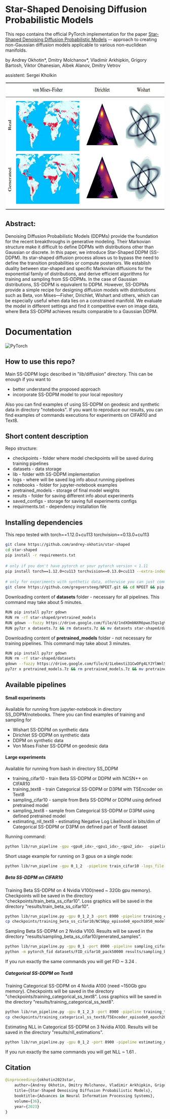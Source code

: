 # Star-Shaped Denoising Diffusion Probabilistic Models
This repo contains the official PyTorch implementation for the paper [Star-Shaped Denoising Diffusion Probabilistic Models](https://arxiv.org/abs/2302.05259) -- approach to creating non-Gaussian diffusion models applicable to various non-euclidean manifolds.

by Andrey Okhotin\*, Dmitry Molchanov\*, Vladimir Arkhipkin, Grigory Bartosh, Viktor Ohanesian, Aibek Alanov, Dmitry Vetrov

assistent: Sergei Kholkin

<p align="center">
  <img src="https://github.com/andrey-okhotin/star-shaped/blob/main/results/demo.jpg" width="700" height="403">
</p>


## Abstract:
Denoising Diffusion Probabilistic Models (DDPMs) provide the foundation for
the recent breakthroughs in generative modeling. Their Markovian structure make it difficult to define DDPMs with distributions other than Gaussian or discrete. In this paper, we introduce Star-Shaped DDPM (SS-DDPM). Its star-shaped diffusion process allows us to bypass the need to define the transition probabilities or compute posteriors. We establish duality between star-shaped and specific Markovian diffusions for the exponential family of distributions, and derive efficient algorithms for training and sampling from SS-DDPMs. In the case of Gaussian distributions, SS-DDPM is equivalent to DDPM. However, SS-DDPMs provide a simple recipe for designing diffusion models with distributions such as Beta, von Mises—Fisher, Dirichlet, Wishart and others, which can be especially useful when data lies on a constrained manifold. We evaluate the model in different settings and find it competitive even on image data, where Beta SS-DDPM achieves results comparable to a Gaussian DDPM.


# Documentation

![PyTorch](https://img.shields.io/badge/PyTorch-%23EE4C2C.svg?style=for-the-badge&logo=PyTorch&logoColor=white)


## How to use this repo?
Main SS-DDPM logic described in "lib/diffusion" directory. This can be enough if you want to
* better understand the proposed approach
* incorporate SS-DDPM model to your local repository

Also you can find examples of using SS-DDPM on geodesic and synthetic data in directory "notebooks". If you want to reproduce our results, you can find examples of commands executions for experiments on CIFAR10 and Text8.

## Short content description
Repo structure:
* checkpoints - folder where model checkpoints will be saved during training pipelines
* datasets - data storage
* lib - folder with SS-DDPM implementation
* logs - where will be saved log info about running pipelines
* notebooks - folder for jupyter-notebook examples
* pretrained_models - storage of final model weights
* results - folder for saving different info about experiments
* saved_configs - storage for saving full experiments configs
* requirments.txt - dependency installation file


## Installing dependencies
This repo tested with torch==1.12.0+cu113 torchvision==0.13.0+cu113
```bash
git clone https://github.com/andrey-okhotin/star-shaped
cd star-shaped
pip install -r requirements.txt

# only if you don't have pytorch or your pytorch version < 1.11
pip install torch==1.12.0+cu113 torchvision==0.13.0+cu113 --extra-index-url https://download.pytorch.org/whl/cu113

# only for experiments with synthetic data, otherwise you can just comment all 'import npeet'
git clone https://github.com/gregversteeg/NPEET.git && cd NPEET && pip install . && cd ../ && rm -rf NPEET
```
Downloading content of **datasets** folder - necessary for all pipelines. This command may take about 5 minutes.
```bash
RUN pip install py7zr gdown
RUN rm -rf star-shaped/pretrained_models
RUN gdown --fuzzy https://drive.google.com/file/d/1ndXOmbNXR6pwoJ5qs1gVP0eAKU_RAl6E/view?usp=sharing
RUN py7zr x datasets.7z && rm datasets.7z && mv datasets star-shaped/datasets
```
Downloading content of **pretrained_models** folder - not necessary for training pipelines. This command may take about 3 minutes.
```bash
RUN pip install py7zr gdown
RUN rm -rf star-shaped/datasets
gdown --fuzzy https://drive.google.com/file/d/1Lebmsti31CwOFg4LYJYlWmlS7rGYQfVi/view?usp=sharing
py7zr x pretrained_models.7z && rm pretrained_models.7z && mv pretrained_models star-shaped/pretrained_models
```

## Available pipelines

#### Small experiments
Available for running from jupyter-notebook in directory SS_DDPM/notebooks. There you can find examples of training and sampling for
- Wishart SS-DDPM on synthetic data
- Dirichlet SS-DDPM on synthetic data
- DDPM on synthetic data
- Von Mises Fisher SS-DDPM on geodesic data

#### Large experiments
Available for running from bash in directory SS_DDPM
- training_cifar10   - train Beta SS-DDPM or DDPM with NCSN++ on CIFAR10 
- training_text8     - train Categorical SS-DDPM or D3PM with T5Encoder on Text8
- sampling_cifar10 - sample from Beta SS-DDPM or DDPM using defined pretrained model
- sampling_text8 - sample from Categorical SS-DDPM or D3PM using defined pretrained model
- estimating_nll_text8 - estimating Negative Log Likelihood in bits/dim of Categorical SS-DDPM or D3PM on defined part of Text8 dataset

Running command:
```bash
python lib/run_pipeline -gpu <gpu0_idx>_<gpu1_idx>_<gpu2_idx>  -pipeline <pipeline_name> -logs_file <name_of_txt_file_to_write_execution_info>  -port <available_port_for_processes_sync>   . . .   "other_pipeline_arguments"
```
Short usage example for running on 3 gpus on a single node:
```bash
python lib/run_pipeline -gpu 0_1_2  -pipeline train_cifar10 -logs_file logs_train_cifar10.txt -port 8890    . . . "other_pipeline_arguments"
```

##### Beta SS-DDPM on CIFAR10

Training Beta SS-DDPM on 4 Nvidia V100(need ~ 32Gb gpu memory). Checkpoints will be saved in the directory "checkpoints/train_beta_ss_cifar10". Loss graphics will be saved in the directory "results/train_beta_ss_cifar10".
```bash
python lib/run_pipeline.py -gpu 0_1_2_3 -port 8900 -pipeline training_cifar10 -diffusion beta_ss -loss KL_rescaled -save_folder train_beta_ss_cifar10 -logs_file logs_training_beta_ss_cifar10.txt
cp checkpoints/training_beta_ss_cifar10/NCSNpp_episode0_epoch1050_model.pt pretrained_models/ncsnpp-cifar10_beta-ss.pt
```
Sampling Beta SS-DDPM on 2 Nvidia V100. Results will be saved in the directory "results/sampling_beta_ss_cifar10/generated_samples".
```bash
python lib/run_pipeline.py -gpu 0_1 -port 8900 -pipeline sampling_cifar10 -diffusion beta_ss -num_sampling_steps 1000 -pretrained_model ncsnpp-cifar10_beta-ss.pt -num_samples 50000 -save_folder sampling_beta_ss_cifar10 -logs_file logs_sampling_beta_ss.txt
python -m pytorch_fid datasets/FID_cifar10_pack50000 results/sampling_beta_ss_cifar10/generated_samples
```
If you run exactly the same commands you will get FID ~ 3.24 .

##### Categorical SS-DDPM on Text8
Training Categorical SS-DDPM on 4 Nvidia A100 (need ~150Gb gpu memory). Checkpoints will be saved in the directory "checkpoints/training_categorical_ss_text8". Loss graphics will be saved in the directory "results/training_categorical_ss_text8".
```bash
python lib/run_pipeline.py -gpu 0_1_2_3 -port 8900 -pipeline training_text8 -diffusion categorical_ss -loss KL -save_folder training_categorical_ss_text8 -logs_file logs_training_categorical_ss.txt
cp checkpoints/training_categorical_ss_text8/T5Encoder_episode0_epoch2016_model.pt pretrained_models/t5base-text8_categorical-ss_fully-trained.pt
```
Estimating NLL in Categorical SS-DDPM on 3 Nvidia A100. Results will be saved in the directory "results/nll_estimations". 
```bash
python lib/run_pipeline.py -gpu 0_1_2 -port 8900 -pipeline estimating_nll_text8 -diffusion categorical_ss -pretrained_model t5base-text8_categorical-ss_fully-trained.pt -num_samples -1 -batch_size 1536 -dataset_part test -num_iwae_trajectories 1 -save_folder nll_text8_categorical-ss -logs_file logs_nll_text8_categorical_ss.txt
```
If you run exactly the same commands you will get NLL ~ 1.61 .




## Citation


```python
@inproceedings{okhotin2023star,
    author={Andrey Okhotin, Dmitry Molchanov, Vladimir Arkhipkin, Grigory Bartosh, Viktor Ohanesian, Aibek Alanov and Dmitry Vetrov},
    title={Star-Shaped Denoising Diffusion Probabilistic Models},
    booktitle={Advances in Neural Information Processing Systems},
    volume={36},
    year={2023}
}
```




